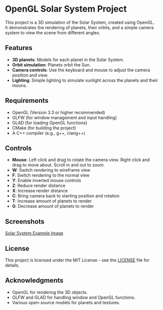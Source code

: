 # OpenGL Solar System Project

This project is a 3D simulation of the Solar System, created using OpenGL. It demonstrates the rendering of planets, their orbits, and a simple camera system to view the scene from different angles.

## Features
- **3D planets**: Models for each planet in the Solar System.
- **Orbit simulation**: Planets orbit the Sun.
- **Camera controls**: Use the keyboard and mouse to adjust the camera position and view.
- **Lighting**: Simple lighting to simulate sunlight across the planets and their moons.

## Requirements
- OpenGL (Version 3.3 or higher recommended)
- GLFW (for window management and input handling)
- GLAD (for loading OpenGL functions)
- CMake (for building the project)
- A C++ compiler (e.g., g++, clang++)

## Controls
- **Mouse**: Left click and drag to rotate the camera view. Right click and drag to move about. Scroll in and out to zoom.
- **W**: Switch rendering to wireframe view
- **F**: Switch rendering to the normal view
- **Y**: Enable inverted mouse controls
- **Z**: Reduce render distance
- **X**: Increase render distance
- **C**: Bring camera back to starting position and rotation
- **T**: Increase amount of planets to render
- **G**: Decrease amount of planets to render

## Screenshots
[Solar System Example Image](5_end.png)

## License
This project is licensed under the MIT License - see the [LICENSE](LICENSE) file for details.

## Acknowledgments
- OpenGL for rendering the 3D objects.
- GLFW and GLAD for handling window and OpenGL functions.
- Various open-source models for planets and textures.
